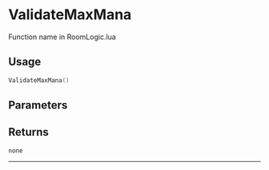 # ValidateMaxMana
Function name in RoomLogic.lua
## Usage
```lua
ValidateMaxMana()
```
## Parameters

## Returns
`none`

---
